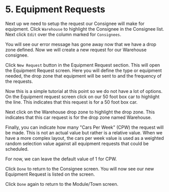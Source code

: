 # 5. Equipment Requests

Next up we need to setup the request our Consignee will make for equipment. Click `Warehouse` to highlight the Consignee in the Consignee list. Next click `Edit` over the column marked for `Consignees`.

You will see our error message has gone away now that we have a drop zone defined. Now we will create a new request for our Warehouse consignee.

Click `New Request` button in the Equipment Request section. This will open the Equipment Request screen. Here you will define the type or equipment needed, the drop zone that equipment will be sent to and the frequency of the requests.

Now this is a simple tutorial at this point so we do not have a lot of options. On the Equipment request screen click on our 50 foot box car to highlight the line. This indicates that this request is for a 50 foot box car.

Next click on the Warehouse drop zone to highlight the drop zone. This indicates that this car request is for the drop zone named Warehouse.

Finally, you can indicate how many "Cars Per Week" (CPW) the request will be made. This is not an actual value but rather is a relative value. When we have a more complex layout, the cars per week value is used as a weighted random selection value against all equipment requests that could be scheduled.

For now, we can leave the default value of 1 for CPW.

Click `Done` to return to the Consignee screen. You will now see our new Equipment Request is listed on the screen.

Click `Done` again to return to the Module/Town screen.
